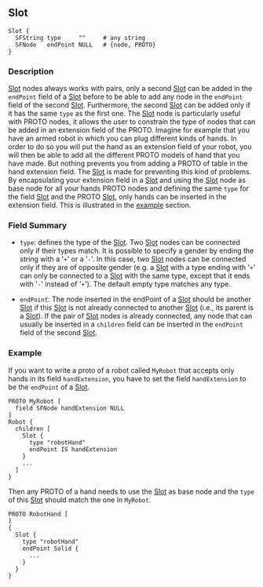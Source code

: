 ## Slot

```
Slot {
  SFString type     ""     # any string
  SFNode   endPoint NULL   # {node, PROTO}
}
```

### Description

[Slot](#slot) nodes always works with pairs, only a second [Slot](#slot) can be added in the `endPoint` field of a [Slot](#slot) before to be able to add any node in the `endPoint` field of the second [Slot](#slot).
Furthermore, the second [Slot](#slot) can be added only if it has the same `type` as the first one.
The [Slot](#slot) node is particularly useful with PROTO nodes, it allows the user to constrain the type of nodes that can be added in an extension field of the PROTO.
Imagine for example that you have an armed robot in which you can plug different kinds of hands.
In order to do so you will put the hand as an extension field of your robot, you will then be able to add all the different PROTO models of hand that you have made.
But nothing prevents you from adding a PROTO of table in the hand extension field.
The [Slot](#slot) is made for preventing this kind of problems.
By encapsulating your extension field in a [Slot](#slot) and using the [Slot](#slot) node as base node for all your hands PROTO nodes and defining the same `type` for the field [Slot](#slot) and the PROTO [Slot](#slot), only hands can be inserted in the extension field.
This is illustrated in the [example](#example) section.

### Field Summary

- `type`: defines the type of the [Slot](#slot). Two [Slot](#slot) nodes can be
connected only if their types match. It is possible to specify a gender by
ending the string with a '`+`' or a '`-`'. In this case, two [Slot](#slot) nodes
can be connected only if they are of opposite gender (e.g. a [Slot](#slot) with
a type ending with '`+`' can only be connected to a [Slot](#slot) with the same
type, except that it ends with '`-`' instead of '`+`'). The default empty type
matches any type.

- `endPoint`: The node inserted in the endPoint of a [Slot](#slot) should be
another [Slot](#slot) if this [Slot](#slot) is not already connected to another
[Slot](#slot) (i.e., its parent is a [Slot](#slot)). If the pair of
[Slot](#slot) nodes is already connected, any node that can usually be inserted
in a `children` field can be inserted in the `endPoint` field of the second
[Slot](#slot).

### Example

If you want to write a proto of a robot called `MyRobot` that accepts only hands in its field `handExtension`, you have to set the field `handExtension` to be the `endPoint` of a [Slot](#slot).

```
PROTO MyRobot [
  field SFNode handExtension NULL
]
Robot {
  children [
    Slot {
      type "robotHand"
      endPoint IS handExtension
    }
    ...
  ]
}
```

Then any PROTO of a hand needs to use the [Slot](#slot) as base node and the `type` of this [Slot](#slot) should match the one in `MyRobot`.

```
PROTO RobotHand [
]
{
  Slot {
    type "robotHand"
    endPoint Solid {
      ...
    }
  }
}
```

